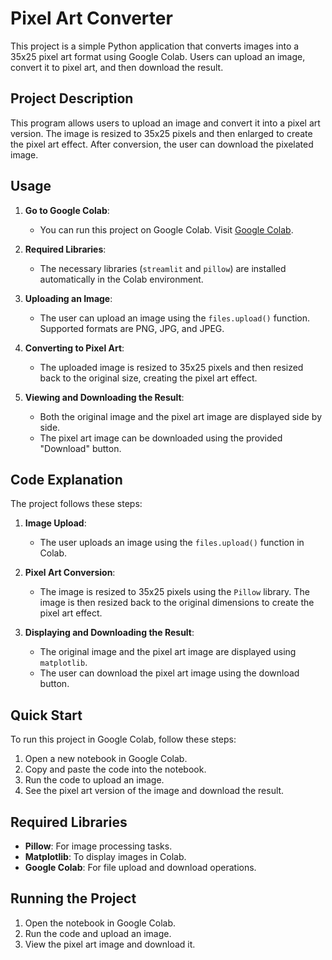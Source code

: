 # Pixel Art Converter

This project is a simple Python application that converts images into a 35x25 pixel art format using Google Colab. Users can upload an image, convert it to pixel art, and then download the result.

## Project Description

This program allows users to upload an image and convert it into a pixel art version. The image is resized to 35x25 pixels and then enlarged to create the pixel art effect. After conversion, the user can download the pixelated image.

## Usage

1. **Go to Google Colab**:
    - You can run this project on Google Colab. Visit [Google Colab](https://colab.research.google.com/).

2. **Required Libraries**:
    - The necessary libraries (`streamlit` and `pillow`) are installed automatically in the Colab environment.

3. **Uploading an Image**:
    - The user can upload an image using the `files.upload()` function. Supported formats are PNG, JPG, and JPEG.

4. **Converting to Pixel Art**:
    - The uploaded image is resized to 35x25 pixels and then resized back to the original size, creating the pixel art effect.

5. **Viewing and Downloading the Result**:
    - Both the original image and the pixel art image are displayed side by side.
    - The pixel art image can be downloaded using the provided "Download" button.

## Code Explanation

The project follows these steps:

1. **Image Upload**:
    - The user uploads an image using the `files.upload()` function in Colab.

2. **Pixel Art Conversion**:
    - The image is resized to 35x25 pixels using the `Pillow` library. The image is then resized back to the original dimensions to create the pixel art effect.

3. **Displaying and Downloading the Result**:
    - The original image and the pixel art image are displayed using `matplotlib`.
    - The user can download the pixel art image using the download button.

## Quick Start

To run this project in Google Colab, follow these steps:

1. Open a new notebook in Google Colab.
2. Copy and paste the code into the notebook.
3. Run the code to upload an image.
4. See the pixel art version of the image and download the result.

## Required Libraries

- **Pillow**: For image processing tasks.
- **Matplotlib**: To display images in Colab.
- **Google Colab**: For file upload and download operations.

## Running the Project

1. Open the notebook in Google Colab.
2. Run the code and upload an image.
3. View the pixel art image and download it.
